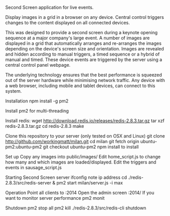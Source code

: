 Second Screen application for live events.

Display images in a grid in a browser on any device. Central control triggers changes to the content displayed on all connected devices.

This was designed to provide a second screen during a keynote opening sequence at a major company's large event. A number of images are displayed in a grid that automatically arranges and re-arranges the images depending on the device's screen size and orientation.
Images are revealed and hidden according to manual triggers, a timed sequence or a hybrid of manual and timed. These device events are triggered by the server using a central control panel webpage.

The underlying technology ensures that the best performance is squeezed out of the server hardware while minimising network traffic. Any device with a web browser, including mobile and tablet devices, can connect to this system.


Installation
  npm install -g pm2

Install pm2 for multi-threading

Install redis:
  wget http://download.redis.io/releases/redis-2.8.3.tar.gz
  tar xzf redis-2.8.3.tar.gz
  cd redis-2.8.3
  make

Clone this repository to your server (only tested on OSX and Linux)
  git clone http://github.com/workingmatt/milan.git
  cd milan
  git fetch origin ubuntu-pm2:ubuntu-pm2
  git checkout ubuntu-pm2
  npm install to install

Set up
  Copy any images into public/images/
  Edit home_script.js to change how many and which images are loaded/displayed.
  Edit the triggers and events in sausage_script.js

Starting Second Screen server
  ifconfig
  note ip address
  cd <installation directory>
  ./redis-2.8.3/src/redis-server &
  <return>
  pm2 start milan/server.js -i max

Operation
  Point all clients to <ip addr>:2014
  Open the admin screen <ip addr>:2014/<admin page name>
  If you want to monitor server performance pm2 monit

Shutdown
  pm2 stop all
  pm2 kill
  ./redis-2.8.3/src/redis-cli shutdown



